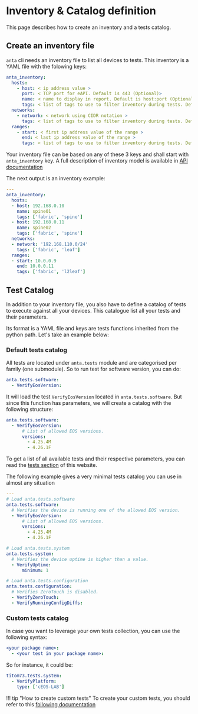 # Inventory & Catalog definition

This page describes how to create an inventory and a tests catalog.

## Create an inventory file

`anta` cli needs an inventory file to list all devices to tests. This inventory is a YAML file with the folowing keys:

```yaml
anta_inventory:
  hosts:
    - host: < ip address value >
      port: < TCP port for eAPI. Default is 443 (Optional)>
      name: < name to display in report. Default is host:port (Optional) >
      tags: < list of tags to use to filter inventory during tests. Default is ['all']. (Optional) >
  networks:
    - network: < network using CIDR notation >
      tags: < list of tags to use to filter inventory during tests. Default is ['all']. (Optional) >
  ranges:
    - start: < first ip address value of the range >
      end: < last ip address value of the range >
      tags: < list of tags to use to filter inventory during tests. Default is ['all']. (Optional) >
```

Your inventory file can be based on any of these 3 keys and shall start with `anta_inventory` key. A full description of inventory model is available in [API documentation](../api/inventory.models.input/)

The next output is an inventory example:

```yaml
---
anta_inventory:
  hosts:
  - host: 192.168.0.10
    name: spine01
    tags: ['fabric', 'spine']
  - host: 192.168.0.11
    name: spine02
    tags: ['fabric', 'spine']
  networks:
  - network: '192.168.110.0/24'
    tags: ['fabric', 'leaf']
  ranges:
  - start: 10.0.0.9
    end: 10.0.0.11
    tags: ['fabric', 'l2leaf']
```

## Test Catalog

In addition to your inventory file, you also have to define a catalog of tests to execute against all your devices. This catalogue list all your tests and their parameters.

Its format is a YAML file and keys are tests functions inherited from the python path. Let's take an example below:

### Default tests catalog

All tests are located under `anta.tests` module and are categorised per family (one submodule). So to run test for software version, you can do:

```yaml
anta.tests.software:
  - VerifyEosVersion:
```

It will load the test `VerifyEosVersion` located in `anta.tests.software`. But since this function has parameters, we will create a catalog with the following structure:

```yaml
anta.tests.software:
  - VerifyEosVersion:
      # List of allowed EOS versions.
      versions:
        - 4.25.4M
        - 4.26.1F
```

To get a list of all available tests and their respective parameters, you can read the [tests section](./api/tests.md) of this website.

The following example gives a very minimal tests catalog you can use in almost any situation

```yaml
---
# Load anta.tests.software
anta.tests.software:
  # Verifies the device is running one of the allowed EOS version.
  - VerifyEosVersion:
      # List of allowed EOS versions.
      versions:
        - 4.25.4M
        - 4.26.1F

# Load anta.tests.system
anta.tests.system:
  # Verifies the device uptime is higher than a value.
  - VerifyUptime:
      minimum: 1

# Load anta.tests.configuration
anta.tests.configuration:
  # Verifies ZeroTouch is disabled.
  - VerifyZeroTouch:
  - VerifyRunningConfigDiffs:
```

### Custom tests catalog

In case you want to leverage your own tests collection, you can use the following syntax:

```yaml
<your package name>:
  - <your test in your package name>:
```

So for instance, it could be:

```yaml
titom73.tests.system:
  - VerifyPlatform:
    type: ['cEOS-LAB']
```

!!! tip "How to create custom tests"
    To create your custom tests, you should refer to this [following documentation](usage-as-python-lib.md#test-structure)